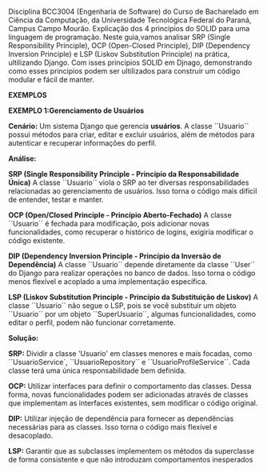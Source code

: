 Disciplina BCC3004 (Engenharia de Software) do Curso de Bacharelado em Ciência da Computação, da Universidade Tecnológica Federal do Paraná, Campus Campo Mourão. Explicação dos 4 princípios do SOLID para uma linguagem de programação.
Neste guia,vamos analisar SRP (Single Responsibility Principle), OCP (Open-Closed Principle), DIP (Dependency Inversion Principle) e LSP (Liskov Substitution Principle) na prática, ultilizando Django. Com isses principios SOLID em Djnago, demonstrando como esses principios podem ser ultilizados para construir um código modular e fácil de manter. 

**EXEMPLOS**


**EXEMPLO 1:Gerenciamento de Usuários**

**Cenário:**
Um sistema Django que gerencia **usuários**. A classe ´´Usuario´´ possui métodos para criar, editar e excluir usuários, além de métodos para autenticar e recuperar informações do perfil.

**Análise:**

**SRP (Single Responsibility Principle - Princípio da Responsabilidade Única)**
A classe ´´Usuario´´ viola o SRP ao ter diversas responsabilidades relacionadas ao gerenciamento de usuários. Isso torna o código mais difícil de entender, testar e manter.

**OCP (Open/Closed Principle - Princípio Aberto-Fechado)**
A classe ´´Usuario´´ é fechada para modificação, pois adicionar novas funcionalidades, como recuperar o histórico de logins, exigiria modificar o código existente.

**DIP (Dependency Inversion Principle - Princípio da Inversão de Dependência)**
A classe ´´Usuario´´ depende diretamente da classe ´´User´´ do Django para realizar operações no banco de dados. Isso torna o código menos flexível e acoplado a uma implementação específica.

**LSP (Liskov Substitution Principle - Princípio da Substituição de Liskov)**
A classe ´´Usuario´´ não segue o LSP, pois se você substituir um objeto ´´Usuario´´ por um objeto ´´SuperUsuario´´, algumas funcionalidades, como editar o perfil, podem não funcionar corretamente.

**Solução:**

**SRP:** Dividir a classe 'Usuario' em classes menores e mais focadas, como ´´UsuarioService´, ´´UsuarioRepository´´ e ´´UsuarioProfileService´´. Cada classe terá uma única responsabilidade bem definida.

**OCP:** Utilizar interfaces para definir o comportamento das classes. Dessa forma, novas funcionalidades podem ser adicionadas através de classes que implementam as interfaces existentes, sem modificar o código original.

**DIP:** Utilizar injeção de dependência para fornecer as dependências necessárias para as classes. Isso torna o código mais flexível e desacoplado.

**LSP:** Garantir que as subclasses implementem os métodos da superclasse de forma consistente e que não introduzam comportamentos inesperados







